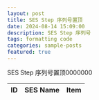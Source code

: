 ```yaml
---
layout: post
title: SES Step 序列号置顶
date: 2024-08-14 15:09:00
description: SES Step 序列号
tags: formatting code
categories: sample-posts
featured: true
---
```


SES Step 序列号置顶0000000

<table
  data-toggle="table"
  data-url="{{ '/assets/json/table_data2.json' | relative_url }}">
  <thead>
    <tr>
      <th data-field="id">ID</th>
      <th data-field="name">SES Name</th>
      <th data-field="item">Item </th>
    </tr>
  </thead>
</table>

<p></p>


